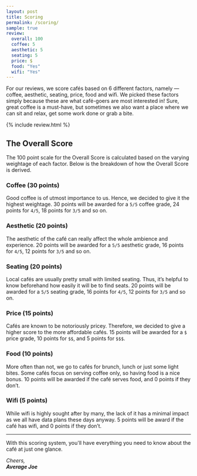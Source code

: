 ```yaml
---
layout: post
title: Scoring
permalink: /scoring/
sample: true
review:
  overall: 100
  coffee: 5
  aesthetic: 5
  seating: 5
  price: $
  food: "Yes"
  wifi: "Yes"
---
```


For our reviews, we score cafés based on 6 different factors, namely — coffee, aesthetic, seating, price, food and wifi. We picked these factors simply because these are what café-goers are most interested in! Sure, great coffee is a must-have, but sometimes we also want a place where we can sit and relax, get some work done or grab a bite.



{% include review.html %}

## The Overall Score
The 100 point scale for the Overall Score is calculated based on the varying weightage of each factor. Below is the breakdown of how the Overall Score is derived.

### Coffee (30 points)
Good coffee is of utmost importance to us. Hence, we decided to give it the highest weightage. 30 points will be awarded for a `5/5` coffee grade, 24 points for `4/5`, 18 points for `3/5` and so on.

### Aesthetic (20 points)
The aesthetic of the café can really affect the whole ambience and experience. 20 points will be awarded for a `5/5` aesthetic grade, 16 points for `4/5`, 12 points for `3/5` and so on.

### Seating (20 points)
Local cafés are usually pretty small with limited seating. Thus, it’s helpful to know beforehand how easily it will be to find seats. 20 points will be awarded for a `5/5` seating grade, 16 points for `4/5`, 12 points for `3/5` and so on.

### Price (15 points)
Cafés are known to be notoriously pricey. Therefore, we decided to give a higher score to the more affordable cafés. 15 points will be awarded for a `$` price grade, 10 points for `$$`, and 5 points for `$$$`.

### Food (10 points)
More often than not, we go to cafés for brunch, lunch or just some light bites. Some cafés focus on serving coffee only, so having food is a nice bonus. 10 points will be awarded if the café serves food, and 0 points if they don’t.

### Wifi (5 points)
While wifi is highly sought after by many, the lack of it has a minimal impact as we all have data plans these days anyway. 5 points will be award if the café has wifi, and 0 points if they don’t.

<hr class="text-divider">

With this scoring system, you'll have everything you need to know about the café at just one glance.

_Cheers,<br>
**Average Joe**_
